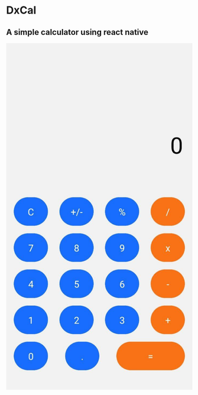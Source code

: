 # DxCal

## A simple calculator using react native

![](https://github.com/AshutoshDM1/DxCal/blob/main/assets/image/image.png)
